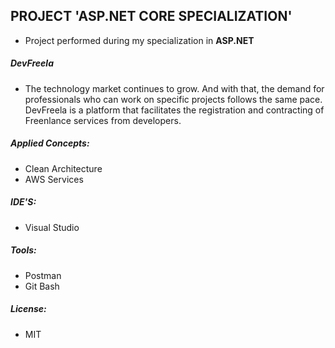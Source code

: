 
## PROJECT 'ASP.NET CORE SPECIALIZATION'

- Project performed during my specialization in **ASP.NET**

##### DevFreela

- The technology market continues to grow. And with that, the demand for professionals who can work on specific projects follows the same pace. DevFreela is a platform that facilitates the registration and contracting of Freenlance services from developers.

##### Applied Concepts: 

- Clean Architecture
- AWS Services

##### IDE'S: 

- Visual Studio

##### Tools: 

- Postman
- Git Bash

##### License: 

- MIT
